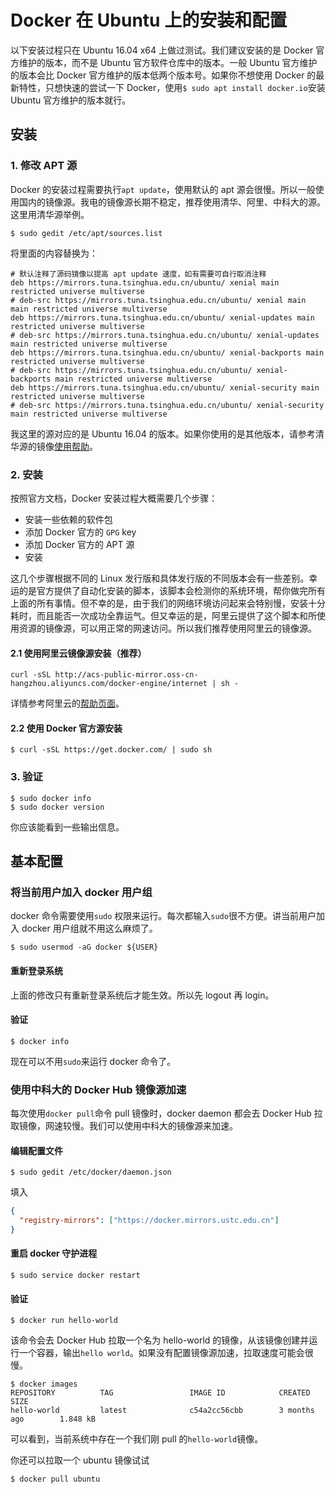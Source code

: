 # Docker 在 Ubuntu 上的安装和配置

以下安装过程只在 Ubuntu 16.04 x64 上做过测试。我们建议安装的是 Docker 官方维护的版本，而不是 Ubuntu 官方软件仓库中的版本。一般 Ubuntu 官方维护的版本会比 Docker 官方维护的版本低两个版本号。如果你不想使用 Docker 的最新特性，只想快速的尝试一下 Docker，使用`$ sudo apt install docker.io`安装 Ubuntu 官方维护的版本就行。

## 安装

### 1. 修改 APT  源

Docker 的安装过程需要执行`apt update`，使用默认的 apt 源会很慢。所以一般使用国内的镜像源。我电的镜像源长期不稳定，推荐使用清华、阿里、中科大的源。这里用清华源举例。

```shell
$ sudo gedit /etc/apt/sources.list
```

将里面的内容替换为：

```shell
# 默认注释了源码镜像以提高 apt update 速度，如有需要可自行取消注释
deb https://mirrors.tuna.tsinghua.edu.cn/ubuntu/ xenial main restricted universe multiverse
# deb-src https://mirrors.tuna.tsinghua.edu.cn/ubuntu/ xenial main main restricted universe multiverse
deb https://mirrors.tuna.tsinghua.edu.cn/ubuntu/ xenial-updates main restricted universe multiverse
# deb-src https://mirrors.tuna.tsinghua.edu.cn/ubuntu/ xenial-updates main restricted universe multiverse
deb https://mirrors.tuna.tsinghua.edu.cn/ubuntu/ xenial-backports main restricted universe multiverse
# deb-src https://mirrors.tuna.tsinghua.edu.cn/ubuntu/ xenial-backports main restricted universe multiverse
deb https://mirrors.tuna.tsinghua.edu.cn/ubuntu/ xenial-security main restricted universe multiverse
# deb-src https://mirrors.tuna.tsinghua.edu.cn/ubuntu/ xenial-security main restricted universe multiverse
```

我这里的源对应的是 Ubuntu 16.04 的版本。如果你使用的是其他版本，请参考清华源的镜像[使用帮助](https://mirrors.tuna.tsinghua.edu.cn/)。

### 2. 安装

按照官方文档，Docker 安装过程大概需要几个步骤：

-   安装一些依赖的软件包
-   添加 Docker 官方的 `GPG` key
-   添加 Docker 官方的 APT 源
-   安装

这几个步骤根据不同的 Linux 发行版和具体发行版的不同版本会有一些差别。幸运的是官方提供了自动化安装的脚本，该脚本会检测你的系统环境，帮你做完所有上面的所有事情。但不幸的是，由于我们的网络环境访问起来会特别慢，安装十分耗时，而且能否一次成功全靠运气。但又幸运的是，阿里云提供了这个脚本和所使用资源的镜像源，可以用正常的网速访问。所以我们推荐使用阿里云的镜像源。

#### 2.1 使用阿里云镜像源安装（推荐）

```shell
curl -sSL http://acs-public-mirror.oss-cn-hangzhou.aliyuncs.com/docker-engine/internet | sh -
```

详情参考阿里云的[帮助页面](http://mirrors.aliyun.com/help/docker-engine)。

#### 2.2 使用 Docker 官方源安装

```shell
$ curl -sSL https://get.docker.com/ | sudo sh
```

### 3. 验证

```shell
$ sudo docker info
$ sudo docker version
```

你应该能看到一些输出信息。

## 基本配置

### 将当前用户加入 docker 用户组

docker 命令需要使用`sudo` 权限来运行。每次都输入`sudo`很不方便。讲当前用户加入 docker 用户组就不用这么麻烦了。

```shell
$ sudo usermod -aG docker ${USER}
```

#### 重新登录系统

上面的修改只有重新登录系统后才能生效。所以先 logout 再 login。

#### 验证

```shell
$ docker info
```

现在可以不用`sudo`来运行 docker 命令了。

### 使用中科大的 Docker Hub 镜像源加速

每次使用`docker pull`命令 pull 镜像时，docker daemon 都会去 Docker Hub 拉取镜像，网速较慢。我们可以使用中科大的镜像源来加速。

#### 编辑配置文件

```shell
$ sudo gedit /etc/docker/daemon.json
```

填入

```json
{
  "registry-mirrors": ["https://docker.mirrors.ustc.edu.cn"]
}
```

#### 重启 docker 守护进程

```shell
$ sudo service docker restart
```

#### 验证

```shell
$ docker run hello-world
```

该命令会去 Docker Hub 拉取一个名为 hello-world 的镜像，从该镜像创建并运行一个容器，输出`hello world`。如果没有配置镜像源加速，拉取速度可能会很慢。

```shell
$ docker images
REPOSITORY          TAG                 IMAGE ID            CREATED             SIZE
hello-world         latest              c54a2cc56cbb        3 months ago        1.848 kB
```

可以看到，当前系统中存在一个我们刚 pull 的`hello-world`镜像。

你还可以拉取一个 ubuntu 镜像试试

```shell
$ docker pull ubuntu
```